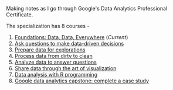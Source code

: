 Making notes as I go through Google's Data Analytics Professional Certificate.

The specialization has 8 courses - 

1. [Foundations: Data, Data, Everywhere](Course-1) (*Current*)
2. [Ask questions to make data-driven decisions](Course-2)
3. [Prepare data for explorations](Course-3)
4. [Process data from dirty to clean](Course-4)
5. [Analyze data to answer questions](Course-5)
6. [Share data through the art of visualization](Course-6)
7. [Data analysis with R programming](Course-7)
8. [Google data analytics capstone: complete a case study](Course-8)